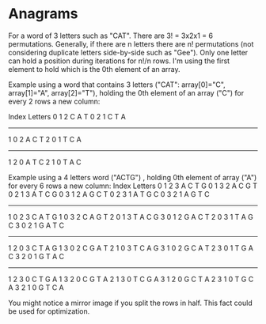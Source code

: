 Anagrams
========

For a word of 3 letters such as "CAT".  There are 3! = 3x2x1 = 6 permutations.  Generally, 
if there are n letters there are n! permutations (not considering duplicate letters side-by-side such as "Gee").
Only one letter can hold a position during iterations for n!/n rows.  I'm using the first element to hold which is 
the 0th element of an array.

Example using a word that contains 3 letters ("CAT": array[0]="C", array[1]="A", array[2]="T"), 
holding the 0th element of an array ("C") for every 2 rows a new column:



Index     Letters
0 1 2     C A T
0 2 1     C T A
-----     -----
1 0 2     A C T
2 0 1     T C A
-----     -----
1 2 0     A T C
2 1 0     T A C


Example using a 4 letters word ("ACTG") , holding 0th element of array ("A") for every 6 rows a new column:
Index       Letters
0 1 2 3     A C T G
0 1 3 2     A C G T
0 2 1 3     A T C G
0 3 1 2     A G C T
0 2 3 1     A T G C
0 3 2 1     A G T C
-------     -------
1 0 2 3     C A T G
1 0 3 2     C A G T
2 0 1 3     T A C G
3 0 1 2     G A C T
2 0 3 1     T A G C
3 0 2 1     G A T C
-------     -------
1 2 0 3     C T A G
1 3 0 2     C G A T
2 1 0 3     T C A G
3 1 0 2     G C A T
2 3 0 1     T G A C
3 2 0 1     G T A C
-------     -------
1 2 3 0     C T G A
1 3 2 0     C G T A
2 1 3 0     T C G A 
3 1 2 0     G C T A
2 3 1 0     T G C A
3 2 1 0     G T C A

You might notice a mirror image if you split the rows in half.  This fact could be used for optimization.

